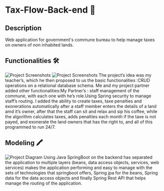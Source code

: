# Tax-Flow-Back-end 🏡
## Description
Web application for government's commune bureau to help manage taxes on owners of non inhabited lands.

## Functionalities 🛠️
![Project Screenshots](https://github.com/elmaniouiSoulaimane/Tax-Flow-Back-end/blob/master/Other%20Resources/Project%20Screenshots/Modifier.PNG)
![Project Screenshots](https://github.com/elmaniouiSoulaimane/Tax-Flow-Back-end/blob/master/Other%20Resources/Project%20Screenshots/List.PNG)
The project’s idea was my teacher’s, which he then proposed to us the basic functionalities :CRUD operations on a relational database schema.
Me and my project partner added other functionalities:My Partner’s : staff management of the commune, with each one with he’s role.Using Spring security to manage staff’s routing.
I added the ability to create taxes, taxe penalties and exonerations automatically after a staff member enters the details of a land amd it’s owner, after that 
the staff can sit and relax and sip his coffee, while the algorithm calculates taxes, adds penalties each month if the taxe is not payed, and exonerate the land owners 
that has the right to, and all of this programmed to run 24/7.

## Modeling 🖍️
![Project Diagram](https://github.com/elmaniouiSoulaimane/Tax-Flow-Back-end/blob/master/Other%20Resources/UML%20Diagrams/UML%20class%20-%20UML%20Class.jpeg)
Using Java SpringBoot on the backend has separated the application to multiple layers (beans, data access objects, services, web services) makes the application performing 
and easy to manage with the sets of technologies that springboot offers, Spring jpa for the beans, Spring data for the data access objects and finally Spring Rest API that
helps manage the routing of the application.


